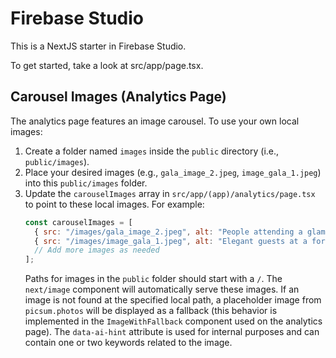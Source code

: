 # Firebase Studio

This is a NextJS starter in Firebase Studio.

To get started, take a look at src/app/page.tsx.

## Carousel Images (Analytics Page)

The analytics page features an image carousel. To use your own local images:

1.  Create a folder named `images` inside the `public` directory (i.e., `public/images`).
2.  Place your desired images (e.g., `gala_image_2.jpeg`, `image_gala_1.jpeg`) into this `public/images` folder.
3.  Update the `carouselImages` array in `src/app/(app)/analytics/page.tsx` to point to these local images. For example:
    ```javascript
    const carouselImages = [
      { src: "/images/gala_image_2.jpeg", alt: "People attending a glamorous gala event", "data-ai-hint": "gala event" },
      { src: "/images/image_gala_1.jpeg", alt: "Elegant guests at a formal gala gathering", "data-ai-hint": "fashion model" },
      // Add more images as needed
    ];
    ```
    Paths for images in the `public` folder should start with a `/`.
    The `next/image` component will automatically serve these images. If an image is not found at the specified local path, a placeholder image from `picsum.photos` will be displayed as a fallback (this behavior is implemented in the `ImageWithFallback` component used on the analytics page). The `data-ai-hint` attribute is used for internal purposes and can contain one or two keywords related to the image.
```